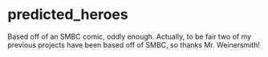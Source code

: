 # predicted_heroes
Based off of an SMBC comic, oddly enough. Actually, to be fair two of my previous projects have been based off of SMBC, so thanks Mr. Weinersmith! 
